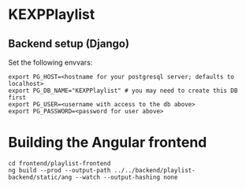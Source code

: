 # KEXPPlaylist

## Backend setup (Django)

Set the following envvars:

```
export PG_HOST=<hostname for your postgresql server; defaults to localhost>
export PG_DB_NAME="KEXPPlaylist" # you may need to create this DB first
export PG_USER=<username with access to the db above>
export PG_PASSWORD=<password for user above>
```
# Building the Angular frontend

```
cd frontend/playlist-frontend
ng build --prod --output-path ../../backend/playlist-backend/static/ang --watch --output-hashing none
```
